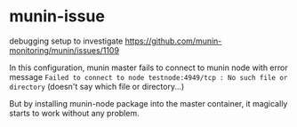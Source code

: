 # munin-issue
debugging setup to investigate https://github.com/munin-monitoring/munin/issues/1109

In this configuration, munin master fails to connect to munin node with error message `Failed to connect to node testnode:4949/tcp : No such file or directory` (doesn't say which file or directory...)

But by installing munin-node package into the master container, it magically starts to work without any problem.
